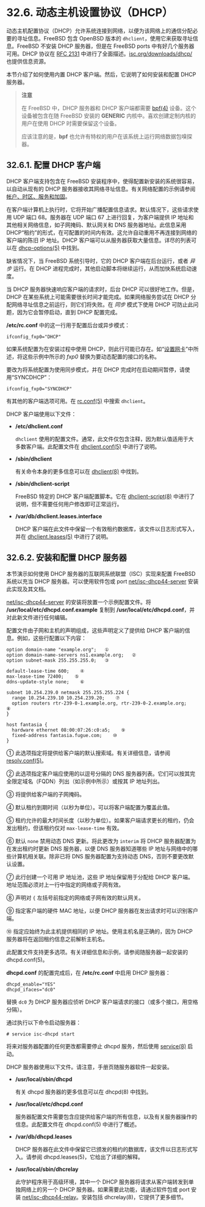 # 32.6. 动态主机设置协议（DHCP）

动态主机配置协议（DHCP）允许系统连接到网络，以便为该网络上的通信分配必要的寻址信息。FreeBSD 包含 OpenBSD 版本的 `dhclient`，使用它来获取寻址信息。FreeBSD 不安装 DHCP 服务器，但是在 FreeBSD ports 中有好几个服务器可用。DHCP 协议在 [RFC 2131](http://www.freesoft.org/CIE/RFC/2131/) 中进行了全面描述。[isc.org/downloads/dhcp/](http://www.isc.org/downloads/dhcp/) 也提供信息资源。

本节介绍了如何使用内置 DHCP 客户端。然后，它说明了如何安装和配置 DHCP 服务器。

> **注意**
>
> 在 FreeBSD 中，DHCP 服务器和 DHCP 客户端都需要 [bpf(4)](https://www.freebsd.org/cgi/man.cgi?query=bpf&sektion=4&format=html) 设备。这个设备被包含在随 FreeBSD 安装的 **GENERIC** 内核中。喜欢创建定制内核的用户在使用 DHCP 时需要保留这个设备。
>
> 应该注意的是，**bpf** 也允许有特权的用户在该系统上运行网络数据包嗅探器。

## 32.6.1. 配置 DHCP 客户端

DHCP 客户端支持包含在 FreeBSD 安装程序中，使得配置新安装的系统很容易，以自动从现有的 DHCP 服务器接收其网络寻址信息。有关网络配置的示例请参阅[帐户、时区、服务和加固](https://docs.freebsd.org/en/books/handbook/bsdinstall/index.html#bsdinstall-post)。

在客户端计算机上执行时，它将开始广播配置信息请求。默认情况下，这些请求使用 UDP 端口 68。服务器在 UDP 端口 67 上进行回复，为客户端提供 IP 地址和其他相关网络信息，如子网掩码、默认网关和 DNS 服务器地址。此信息采用 DHCP“租约”的形式，在可配置的时间内有效。这允许自动重用不再连接到网络的客户端的陈旧 IP 地址。DHCP 客户端可以从服务器获取大量信息。详尽的列表可以在 [dhcp-options(5)](https://www.freebsd.org/cgi/man.cgi?query=dhcp-options&sektion=5&format=html) 中找到。

缺省情况下，当 FreeBSD 系统引导时，它的 DHCP 客户端在后台运行，或者 _异步_ 运行。在 DHCP 进程完成时，其他启动脚本将继续运行，从而加快系统启动速度。

当 DHCP 服务器快速响应客户端的请求时，后台 DHCP 可以很好地工作。但是，DHCP 在某些系统上可能需要很长时间才能完成。如果网络服务尝试在 DHCP 分配网络寻址信息之前运行，则它们将失败。在 _同步_ 模式下使用 DHCP 可防止此问题，因为它会暂停启动，直到 DHCP 配置完成。

**/etc/rc.conf** 中的这一行用于配置后台或异步模式：

```shell
ifconfig_fxp0="DHCP"
```

如果系统配置为在安装过程中使用 DHCP，则此行可能已存在。如“[设置网卡](https://docs.freebsd.org/en/books/handbook/config/index.html#config-network-setup)”中所述，将这些示例中所示的 _fxp0_ 替换为要动态配置的接口的名称。

要改为将系统配置为使用同步模式，并在 DHCP 完成时在启动期间暂停，请使用“SYNCDHCP”：

```shell
ifconfig_fxp0="SYNCDHCP"
```

有其他的客户端选项可用。在 [rc.conf(5)](https://www.freebsd.org/cgi/man.cgi?query=rc.conf&sektion=5&format=html) 中搜索 `dhclient`。

DHCP 客户端使用以下文件：

- **/etc/dhclient.conf**

  `dhclient` 使用的配置文件。通常，此文件仅包含注释，因为默认值适用于大多数客户端。此配置文件在 [dhclient.conf(5)](https://www.freebsd.org/cgi/man.cgi?query=dhclient.conf&sektion=5&format=html) 中进行了说明。

- **/sbin/dhclient**

  有关命令本身的更多信息可以在 [dhclient(8)](https://www.freebsd.org/cgi/man.cgi?query=dhclient&sektion=8&format=html) 中找到。

- **/sbin/dhclient-script**

  FreeBSD 特定的 DHCP 客户端配置脚本。它在 [dhclient-script(8)](https://www.freebsd.org/cgi/man.cgi?query=dhclient-script&sektion=8&format=html) 中进行了说明，但不需要任何用户修改即可正常运行。

- **/var/db/dhclient.leases.interface**

  DHCP 客户端在此文件中保留一个有效租约数据库，该文件以日志形式写入，并在 [dhclient.leases(5)](https://www.freebsd.org/cgi/man.cgi?query=dhclient.leases&sektion=5&format=html) 中进行了说明。

## 32.6.2. 安装和配置 DHCP 服务器

本节演示如何使用 DHCP 服务器的互联网系统联盟（ISC）实现来配置 FreeBSD 系统以充当 DHCP 服务器。可以使用软件包或 port [net/isc-dhcp44-server](https://cgit.freebsd.org/ports/tree/net/isc-dhcp44-server/pkg-descr) 安装此实现及其文档。

[net/isc-dhcp44-server](https://cgit.freebsd.org/ports/tree/net/isc-dhcp44-server/pkg-descr) 的安装将放置一个示例配置文件。将 **/usr/local/etc/dhcpd.conf.example** 复制到 **/usr/local/etc/dhcpd.conf**，并对此新文件进行任何编辑。

配置文件由子网和主机的声明组成，这些声明定义了提供给 DHCP 客户端的信息。例如，这些行配置以下内容：

```shell
option domain-name "example.org";   ①
option domain-name-servers ns1.example.org;   ②
option subnet-mask 255.255.255.0;   ③

default-lease-time 600;    ④
max-lease-time 72400;    ⑤
ddns-update-style none;    ⑥

subnet 10.254.239.0 netmask 255.255.255.224 {
  range 10.254.239.10 10.254.239.20;    ⑦
  option routers rtr-239-0-1.example.org, rtr-239-0-2.example.org;    ⑧
}

host fantasia {
  hardware ethernet 08:00:07:26:c0:a5;    ⑨
  fixed-address fantasia.fugue.com;    ⑩
}
```

① 此选项指定将提供给客户端的默认搜索域。有关详细信息，请参阅 [resolv.conf(5)](https://www.freebsd.org/cgi/man.cgi?query=resolv.conf&sektion=5&format=html)。

② 此选项指定客户端应使用的以逗号分隔的 DNS 服务器列表。它们可以按其完全限定域名（FQDN）列出（如示例中所示）或按其 IP 地址列出。

③ 将提供给客户端的子网掩码。

④ 默认租约到期时间（以秒为单位）。可以将客户端配置为覆盖此值。

⑤ 租约允许的最大时间长度（以秒为单位）。如果客户端请求更长的租约，仍会发出租约，但该租约仅对 `max-lease-time` 有效。

⑥ 默认 `none` 禁用动态 DNS 更新。将此更改为 `interim` 将 DHCP 服务器配置为在发出租约时更新 DNS 服务器，以便 DNS 服务器知道哪些 IP 地址与网络中的哪些计算机相关联。除非已将 DNS 服务器配置为支持动态 DNS，否则不要更改默认设置。

⑦ 此行创建一个可用 IP 地址池，这些 IP 地址保留用于分配给 DHCP 客户端。地址范围必须对上一行中指定的网络或子网有效。

⑧ 声明对 `{` 左括号前指定的网络或子网有效的默认网关。

⑨ 指定客户端的硬件 MAC 地址，以便 DHCP 服务器在发出请求时可以识别客户端。

⑩ 指定应始终为此主机提供相同的 IP 地址。使用主机名是正确的，因为 DHCP 服务器将在返回租约信息之前解析主机名。

此配置文件支持更多选项。有关详细信息和示例，请参阅随服务器一起安装的 dhcpd.conf(5)。

**dhcpd.conf** 的配置完成后，在 **/etc/rc.conf** 中启用 DHCP 服务器：

```shell
dhcpd_enable="YES"
dhcpd_ifaces="dc0"
```

替换 `dc0` 为 DHCP 服务器应侦听 DHCP 客户端请求的接口（或多个接口，用空格分隔）。

通过执行以下命令启动服务器：

```shell
# service isc-dhcpd start
```

将来对服务器配置的任何更改都需要停止 dhcpd 服务，然后使用 [service(8)](https://www.freebsd.org/cgi/man.cgi?query=service&sektion=8&format=html) 启动。

DHCP 服务器使用以下文件。请注意，手册页随服务器软件一起安装。

- **/usr/local/sbin/dhcpd**

  有关 dhcpd 服务器的更多信息可以在 dhcpd(8) 中找到。

- **/usr/local/etc/dhcpd.conf**

  服务器配置文件需要包含应提供给客户端的所有信息，以及有关服务器操作的信息。此配置文件在 dhcpd.conf(5) 中进行了概述。

- **/var/db/dhcpd.leases**

  DHCP 服务器在此文件中保留它已颁发的租约的数据库，该文件以日志形式写入。请参阅 dhcpd.leases(5)，它给出了详细的解释。

- **/usr/local/sbin/dhcrelay**

  此守护程序用于高级环境，其中一个 DHCP 服务器将请求从客户端转发到单独网络上的另一个 DHCP 服务器。如果需要此功能，请通过软件包或 port 安装 [net/isc-dhcp44-relay](https://cgit.freebsd.org/ports/tree/net/isc-dhcp44-relay/pkg-descr)。安装包括 dhcrelay(8)，它提供了更多细节。
